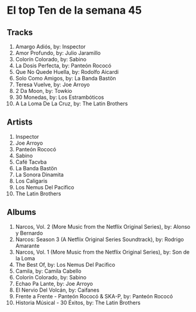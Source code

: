# El top Ten de la semana 45

## Tracks
1. Amargo Adiós, by: Inspector
1. Amor Profundo, by: Julio Jaramillo
1. Colorín Colorado, by: Sabino
1. La Dosis Perfecta, by: Panteón Rococó
1. Que No Quede Huella, by: Rodolfo Aicardi
1. Solo Como Amigos, by: La Banda Bastön
1. Teresa Vuelve, by: Joe Arroyo
1. 2 Da Moon, by: Towkio
1. 30 Monedas, by: Los Estrambóticos
1. A La Loma De La Cruz, by: The Latin Brothers

## Artists
1. Inspector
1. Joe Arroyo
1. Panteón Rococó
1. Sabino
1. Café Tacvba
1. La Banda Bastön
1. La Sonora Dinamita
1. Los Caligaris
1. Los Nemus Del Pacifico
1. The Latin Brothers

## Albums
1. Narcos, Vol. 2 (More Music from the Netflix Original Series), by: Alonso y Bernardo
1. Narcos: Season 3 (A Netflix Original Series Soundtrack), by: Rodrigo Amarante
1. Narcos, Vol. 1 (More Music from the Netflix Original Series), by: Son de la Loma
1. The Best Of, by: Los Nemus Del Pacifico
1. Camila, by: Camila Cabello
1. Colorín Colorado, by: Sabino
1. Echao Pa Lante, by: Joe Arroyo
1. El Nervio Del Volcán, by: Caifanes
1. Frente a Frente - Panteón Rococó & SKA-P, by: Panteón Rococó
1. Historia Músical - 30 Éxitos, by: The Latin Brothers
